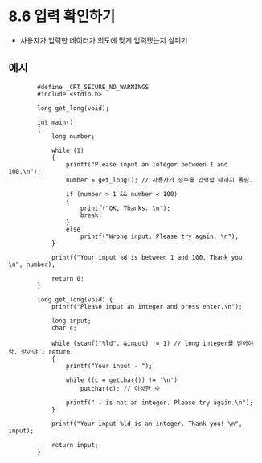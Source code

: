 # 8.6 입력 확인하기

- 사용자가 입력한 데이터가 의도에 맞게 입력됐는지 살피기

## 예시

            #define _CRT_SECURE_NO_WARNINGS
            #include <stdio.h>

            long get_long(void);

            int main()
            {
                long number;

                while (1)
                {
                    printf("Please input an integer between 1 and 100.\n");
                    number = get_long(); // 사용자가 정수를 입력할 때까지 돌림.

                    if (number > 1 && number < 100)
                    {
                        printf("OK, Thanks. \n");
                        break;
                    }
                    else
                        printf("Wrong input. Please try again. \n");
                }

                printf("Your input %d is between 1 and 100. Thank you. \n", number);

                return 0;
            }

            long get_long(void) {
                printf("Please input an integer and press enter.\n");

                long input;
                char c;

                while (scanf("%ld", &input) != 1) // long integer를 받아야 함. 받아야 1 return.
                {
                    printf("Your input - ");

                    while ((c = getchar()) != '\n')
                        putchar(c); // 이상한 수

                    printf(" - is not an integer. Please try again.\n");
                }

                printf("Your input %ld is an integer. Thank you! \n", input);

                return input;
            }

